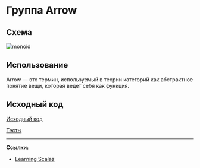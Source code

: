 # Группа Arrow

## Схема

![monoid](https://gitflic.ru/project/artemkorsakov/scalabook/blob/raw?file=images%2Farrow.png&commit=bb54456180d7e8fe75ed106c03b9dcbe809c4b43)

## Использование

Arrow — это термин, используемый в теории категорий как абстрактное понятие вещи, которая ведет себя как функция.


## Исходный код

[Исходный код](https://gitflic.ru/project/artemkorsakov/scalabook/file?file=examples%2Fsrc%2Fmain%2Fscala%2Ftypeclass%2Farrow&plain=1)

[Тесты](https://gitflic.ru/project/artemkorsakov/scalabook/file?file=examples%2Fsrc%2Ftest%2Fscala%2Ftypeclass%2Farrow)

---

**Ссылки:**

- [Learning Scalaz](http://eed3si9n.com/learning-scalaz/Arrow.html)

